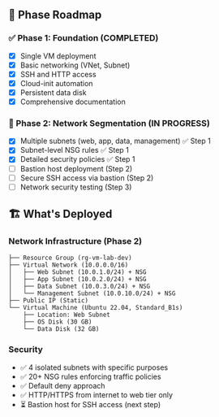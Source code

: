 ## 🎯 Phase Roadmap

### ✅ Phase 1: Foundation (COMPLETED)
- [x] Single VM deployment
- [x] Basic networking (VNet, Subnet)
- [x] SSH and HTTP access
- [x] Cloud-init automation
- [x] Persistent data disk
- [x] Comprehensive documentation

### 🔄 Phase 2: Network Segmentation (IN PROGRESS)
- [x] Multiple subnets (web, app, data, management) ✅ Step 1
- [x] Subnet-level NSG rules ✅ Step 1
- [x] Detailed security policies ✅ Step 1
- [ ] Bastion host deployment (Step 2)
- [ ] Secure SSH access via bastion (Step 2)
- [ ] Network security testing (Step 3)

## 🏗️ What's Deployed

### Network Infrastructure (Phase 2)
```
├── Resource Group (rg-vm-lab-dev)
├── Virtual Network (10.0.0.0/16)
│   ├── Web Subnet (10.0.1.0/24) + NSG
│   ├── App Subnet (10.0.2.0/24) + NSG
│   ├── Data Subnet (10.0.3.0/24) + NSG
│   └── Management Subnet (10.0.10.0/24) + NSG
├── Public IP (Static)
└── Virtual Machine (Ubuntu 22.04, Standard_B1s)
    ├── Location: Web Subnet
    ├── OS Disk (30 GB)
    └── Data Disk (32 GB)
```

### Security
- ✅ 4 isolated subnets with specific purposes
- ✅ 20+ NSG rules enforcing traffic policies
- ✅ Default deny approach
- ✅ HTTP/HTTPS from internet to web tier only
- ⏳ Bastion host for SSH access (next step)
